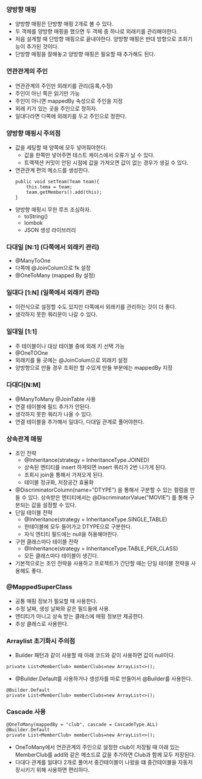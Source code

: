 ### 양방향 매핑
- 양방향 매핑은 단방향 매핑 2개로 볼 수 있다.
- 두 객체를 양방향 매핑을 했으면 두 객체 중 하나로 외래키를 관리해야한다.
- 처음 설계할 때 단방향 매핑으로 끝내야한다. 양방향 매핑은 반대 방향으로 조회기능이 추가된 것이다.
- 단방향 매핑을 잘해놓고 양방향 매핑은 필요할 때 추가해도 된다.

### 연관관게의 주인
- 연관관계의 주인만 외래키를 관리(등록,수정)
- 주인이 아닌 쪽은 읽기만 가능
- 주인이 아니면 mappedBy 속성으로 주인을 지정
- 외래 키가 있는 곳을 주인으로 정하자.
- 일대다라면 다쪽에 외래키를 두고 주인으로 정한다.

### 양방향 매핑시 주의점
- 값을 세팅할 때 양쪽에 모두 넣어줘야한다.
    - 값을 한쪽만 넣어주면 테스트 케이스에서 오류가 날 수 있다.
    - 트랙잭션 커밋이 안된 시점에 값을 가져오면 값이 없는 경우가 생길 수 있다.
- 연관관계 편의 메소드를 생성한다.
    ```
    public void setTeam(Team team){
        this.tema = team;
        team.getMembers().add(this);
    }
    ```
- 양방향 매핑시 무한 루프 조심하자.
    - toString()
    - lombok
    - JSON 생성 라이브러리

### 다대일 [N:1] (다쪽에서 외래키 관리)
- @ManyToOne
- 다쪽에 @JoinColum으로 fk 설정
- @OneToMany (mapped By 설정)

### 일대다 [1:N] (일쪽에서 외래키 관리)
- 이런식으로 설정할 수도 있지만 다쪽에서 외래키를 관리하는 것이 더 좋다.
- 생각하지 못한 쿼리문이 나갈 수 있다.

### 일대일 [1:1]
- 주 테이블이나 대상 테이블 중에 외래 키 선택 가능
- @OneTOOne
- 외래키를 둘 곳에는 @JoinColum으로 외래키 설정
- 양방향으로 만들 경우 조회만 할 수있게 만들 부분에는 mappedBy 지정

### 다대다[N:M]
- @ManyToMany @JoinTable 사용
- 연결 테이블에 필드 추가가 안된다.
- 생각하지 못한 쿼리가 나올 수 있다.
- 연결 테이블을 추가해서 일대다, 다대일 관계로 풀어야한다.

### 상속관계 매핑
- 조인 전략
    - @Inheritance(strategy = InheritanceType.JOINED)
    - 상속된 엔티티를 insert 하게되면 insert 쿼리가 2번 나가게 된다.
    - 조회시 join을 통해서 가져오게 된다.
    - 테이블 정규화, 저장공간 효율화
- @DiscriminatorColumn(name="DTYPE") 을 통해서 구분할 수 있는 컬럼을 만들 수 있다. 상속받은 엔티티에서는 @DiscriminatorValue("MOVIE") 를 통해 구분되는 값을 설정할 수 있다.
- 단일 테이블 전략
    - @Inheritance(strategy = InheritanceType.SINGLE_TABLE)
    - 한테이블에 모두 들어가고 DTYPE으로 구분한다.
    - 자식 엔티티 필드에는 null을 허용해야한다.
- 구현 클래스마다 테이블 전략
    - @Inheritance(strategy = InheritanceType.TABLE_PER_CLASS)
    - 모든 클래스마다 테이블이 생긴다.
- 기본적으로는 조인 전략을 사용하고 프로젝트가 간단할 때는 단일 테이블 전략을 사용해도 좋다.

### @MappedSuperClass
- 공통 매핑 정보가 필요할 때 사용한다.
- 수정 날짜, 생성 날짜와 같은 필드들에 사용.
- 엔티티가 아니고 상속 받는 클래스에 매핑 정보만 제공한다.
- 추상 클래스로 사용한다.

### Arraylist 초기화시 주의점
- Builder 패턴과 같이 사용할 때 아래 코드와 같이 사용하면 값이 null이다.
```
private List<MemberClub> memberClubs=new ArrayList<>();
```
- @Builder.Default를 사용하거나 생성자를 따로 만들어서 @Builder를 사용한다.
```
@Builder.Default
private List<MemberClub> memberClubs=new ArrayList<>();
```

### Cascade 사용
```
@OneToMany(mappedBy = "club", cascade = CascadeType.ALL)
@Builder.Default
private List<MemberClub> memberClubs=new ArrayList<>();
``` 
- OneToMany에서 연관관계의 주인으로 설정한 club이 저장될 때 아래 있는 MemberClub를 add와 같은 메소드로 값을 추가하면 Club과 함께 모두 저장된다.
- 다대다 관계를 일대다 2개로 풀어서 중간테이블이 나왔을 떄 중간테이블을 자동저장시키기 위해 사용하면 편리하다.
